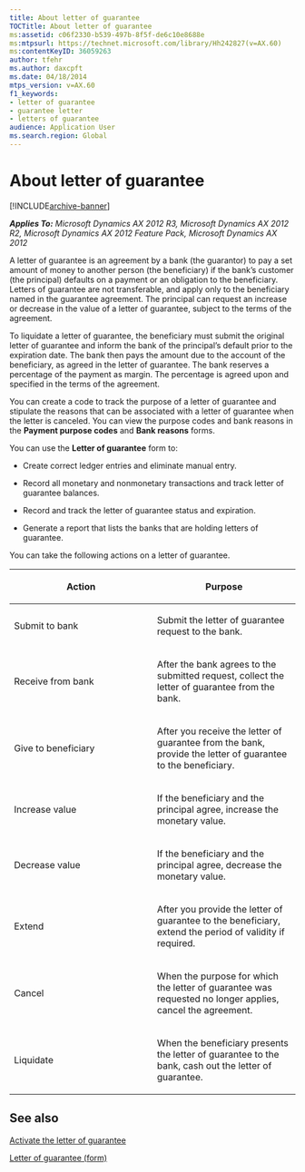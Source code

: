 ```yaml
---
title: About letter of guarantee
TOCTitle: About letter of guarantee
ms:assetid: c06f2330-b539-497b-8f5f-de6c10e8688e
ms:mtpsurl: https://technet.microsoft.com/library/Hh242827(v=AX.60)
ms:contentKeyID: 36059263
author: tfehr
ms.author: daxcpft
ms.date: 04/18/2014
mtps_version: v=AX.60
f1_keywords:
- letter of guarantee
- guarantee letter
- letters of guarantee
audience: Application User
ms.search.region: Global
---
```


# About letter of guarantee 


[!INCLUDE[archive-banner](includes/archive-banner.md)]


_**Applies To:** Microsoft Dynamics AX 2012 R3, Microsoft Dynamics AX 2012 R2, Microsoft Dynamics AX 2012 Feature Pack, Microsoft Dynamics AX 2012_

A letter of guarantee is an agreement by a bank (the guarantor) to pay a set amount of money to another person (the beneficiary) if the bank’s customer (the principal) defaults on a payment or an obligation to the beneficiary. Letters of guarantee are not transferable, and apply only to the beneficiary named in the guarantee agreement. The principal can request an increase or decrease in the value of a letter of guarantee, subject to the terms of the agreement.

To liquidate a letter of guarantee, the beneficiary must submit the original letter of guarantee and inform the bank of the principal’s default prior to the expiration date. The bank then pays the amount due to the account of the beneficiary, as agreed in the letter of guarantee. The bank reserves a percentage of the payment as margin. The percentage is agreed upon and specified in the terms of the agreement.

You can create a code to track the purpose of a letter of guarantee and stipulate the reasons that can be associated with a letter of guarantee when the letter is canceled. You can view the purpose codes and bank reasons in the **Payment purpose codes** and **Bank reasons** forms.

You can use the **Letter of guarantee** form to:

  - Create correct ledger entries and eliminate manual entry.

  - Record all monetary and nonmonetary transactions and track letter of guarantee balances.

  - Record and track the letter of guarantee status and expiration.

  - Generate a report that lists the banks that are holding letters of guarantee.

You can take the following actions on a letter of guarantee.

<table>
<colgroup>
<col style="width: 50%" />
<col style="width: 50%" />
</colgroup>
<thead>
<tr class="header">
<th><p>Action</p></th>
<th><p>Purpose</p></th>
</tr>
</thead>
<tbody>
<tr class="odd">
<td><p>Submit to bank</p></td>
<td><p>Submit the letter of guarantee request to the bank.</p></td>
</tr>
<tr class="even">
<td><p>Receive from bank</p></td>
<td><p>After the bank agrees to the submitted request, collect the letter of guarantee from the bank.</p></td>
</tr>
<tr class="odd">
<td><p>Give to beneficiary</p></td>
<td><p>After you receive the letter of guarantee from the bank, provide the letter of guarantee to the beneficiary.</p></td>
</tr>
<tr class="even">
<td><p>Increase value</p></td>
<td><p>If the beneficiary and the principal agree, increase the monetary value.</p></td>
</tr>
<tr class="odd">
<td><p>Decrease value</p></td>
<td><p>If the beneficiary and the principal agree, decrease the monetary value.</p></td>
</tr>
<tr class="even">
<td><p>Extend</p></td>
<td><p>After you provide the letter of guarantee to the beneficiary, extend the period of validity if required.</p></td>
</tr>
<tr class="odd">
<td><p>Cancel</p></td>
<td><p>When the purpose for which the letter of guarantee was requested no longer applies, cancel the agreement.</p></td>
</tr>
<tr class="even">
<td><p>Liquidate</p></td>
<td><p>When the beneficiary presents the letter of guarantee to the bank, cash out the letter of guarantee.</p></td>
</tr>
</tbody>
</table>


## See also

[Activate the letter of guarantee](activate-the-letter-of-guarantee.md)

[Letter of guarantee (form)](https://technet.microsoft.com/library/hh227662\(v=ax.60\))

  


